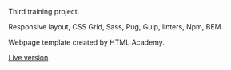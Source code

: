 Third training project.

Responsive layout, CSS Grid, Sass, Pug, Gulp, linters, Npm, BEM.

Webpage template created by HTML Academy.


<a href="https://fairlytales.github.io/projects/cat_energy/index.html">Live version</a>
